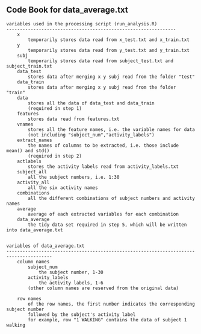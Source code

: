 Code Book for data_average.txt
-----------------------------------------

	variables used in the processing script (run_analysis.R)
	---------------------------------------------------------------
		x
			temporarily stores data read from x_test.txt and x_train.txt
		y
			temporarily stores data read from y_test.txt and y_train.txt
		subj
			temporarily stores data read from subject_test.txt and subject_train.txt
		data_test
			stores data after merging x y subj read from the folder "test"
		data_train
			stores data after merging x y subj read from the folder "train"
		data
			stores all the data of data_test and data_train 
			(required in step 1)
		features
			stores data read from features.txt
		vnames
			stores all the feature names, i.e. the variable names for data 
			(not including "subject_num","activity_labels")
		extract_names
			the names of columns to be extracted, i.e. those include mean() and std()
			(required in step 2)
		actlabels
			stores the activity labels read from activity_labels.txt
		subject_all
			all the subject numbers, i.e. 1:30
		activity_all
			all the six activity names
		combinations
			all the different combinations of subject numbers and activity names
		average
			average of each extracted variables for each combination
		data_average
			the tidy data set required in step 5, which will be written into data_average.txt
		
	
	variables of data_average.txt 
	---------------------------------------------------------------------------------------
		column names
			subject_num
				the subject number, 1-30
			activity_labels
				the activity labels, 1-6
			(other column names are reserved from the original data)
				
		row names
			of the row names, the first number indicates the corresponding subject number
			followed by the subject's activity label
			for example, row "1 WALKING" contains the data of subject 1 walking
		
		
		
		
		
		